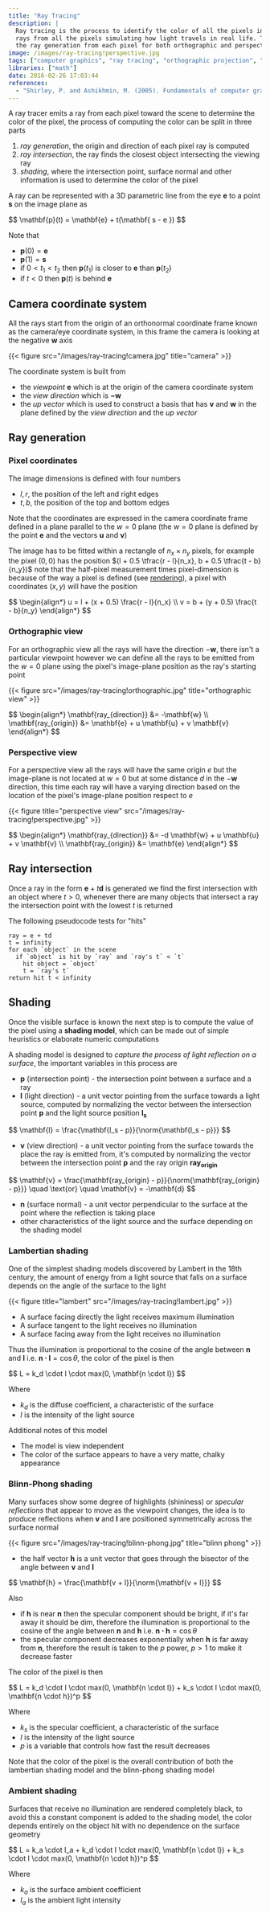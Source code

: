 ```yaml
---
title: "Ray Tracing"
description: |
  Ray tracing is the process to identify the color of all the pixels in a 2d screen by emitting
  rays from all the pixels simulating how light travels in real life. This article covers the math for
  the ray generation from each pixel for both orthographic and perspective cameras.
image: /images/ray-tracing!perspective.jpg
tags: ["computer graphics", "ray tracing", "orthographic projection", "perspective projection"]
libraries: ["math"]
date: 2016-02-26 17:03:44
references:
  - "Shirley, P. and Ashikhmin, M. (2005). Fundamentals of computer graphics. Wellesley, Mass.: AK Peters."
---
```


A ray tracer emits a ray from each pixel toward the scene to determine the color of the pixel, the process of computing the color can be split in three parts

1. *ray generation*, the origin and direction of each pixel ray is computed
2. *ray intersection*, the ray finds the closest object intersecting the viewing ray
3. *shading*, where the intersection point, surface normal and other information is used to determine the color of the pixel

A ray can be represented with a 3D parametric line from the eye $\mathbf{e}$ to a point $\mathbf{s}$ on the image plane as

<div>$$
\mathbf{p}(t) = \mathbf{e} + t(\mathbf{ s - e })
$$</div>

Note that

- $\mathbf{p}(0) = \mathbf{e}$
- $\mathbf{p}(1) = \mathbf{s}$
- if $0 < t_1 < t_2$ then $\mathbf{p}(t_1)$ is closer to $\mathbf{e}$ than $\mathbf{p}(t_2)$
- if $t < 0$ then $\mathbf{p}(t)$ is behind $\mathbf{e}$

## Camera coordinate system

All the rays start from the origin of an orthonormal coordinate frame known as the camera/eye coordinate system, in this frame the camera is looking at the negative $\mathbf{w}$ axis

{{< figure src="/images/ray-tracing!camera.jpg" title="camera" >}}

The coordinate system is built from

- the *viewpoint* $\mathbf{e}$ which is at the origin of the camera coordinate system
- the *view direction* which is $\mathbf{-w}$
- the *up vector* which is used to construct a basis that has $\mathbf{v}$ and $\mathbf{w}$ in the plane defined by the *view direction* and the *up vector*

## Ray generation

### Pixel coordinates

The image dimensions is defined with four numbers

- $l,  r$, the position of the left and right edges
- $t,  b$, the position of the top and bottom edges

Note that the coordinates are expressed in the camera coordinate frame defined in a plane parallel to the $w=0$ plane (the $w=0$ plane is defined by the point $\mathbf{e}$ and the vectors $\mathbf{u}$ and $\mathbf{v}$)

The image has to be fitted within a rectangle of $n_x \times n_y$ pixels, for example the pixel $(0,0)$ has the position $(l + 0.5 \tfrac{r - l}{n_x}, b + 0.5 \tfrac{t - b}{n_y})$ note that the half-pixel measurement times pixel-dimension is because of the way a pixel is defined (see [rendering](../rendering)), a pixel with coordinates $(x, y)$ will have the position

<div>$$
\begin{align*}
u = l + (x + 0.5) \frac{r - l}{n_x} \\
v = b + (y + 0.5) \frac{t - b}{n_y}
\end{align*}
$$</div>

### Orthographic view

For an orthographic view all the rays will have the direction $-\mathbf{w}$, there isn't a particular viewpoint however we can define all the rays to be emitted from the $w=0$ plane using the pixel's image-plane position as the ray's starting point

{{< figure src="/images/ray-tracing!orthographic.jpg" title="orthographic view" >}}

<div>$$
\begin{align*}
\mathbf{ray_{direction}} &= -\mathbf{w} \\
\mathbf{ray_{origin}} &= \mathbf{e} + u \mathbf{u} + v \mathbf{v}
\end{align*}
$$</div>

### Perspective view

For a perspective view all the rays will have the same origin $e$ but the image-plane is not located at $w=0$ but at some distance $d$ in the $-\mathbf{w}$ direction, this time each ray will have a varying direction based on the location of the pixel's image-plane position respect to $e$

{{< figure title="perspective view" src="/images/ray-tracing!perspective.jpg" >}}

<div>$$
\begin{align*}
\mathbf{ray_{direction}} &= -d \mathbf{w} + u \mathbf{u} + v \mathbf{v} \\
\mathbf{ray_{origin}} &= \mathbf{e}
\end{align*}
$$</div>

## Ray intersection

Once a ray in the form $\mathbf{e} + t\mathbf{d}$ is generated we find the first intersection with an object where $t > 0$, whenever there are many objects that intersect a ray the intersection point with the lowest $t$ is returned

The following pseudocode tests for "hits"

```plain
ray = e + td
t = infinity
for each `object` in the scene
  if `object` is hit by `ray` and `ray's t` < `t`
    hit object = `object`
    t = `ray's t`
return hit t < infinity
```

## Shading

Once the visible surface is known the next step is to compute the value of the pixel using a **shading model**, which can be made out of simple heuristics or elaborate numeric computations

A shading model is designed to *capture the process of light reflection on a surface*, the important variables in this process are

- $\mathbf{p}$ (intersection point) - the intersection point between a surface and a ray
- $\mathbf{l}$ (light direction) - a unit vector pointing from the surface towards a light source, computed by normalizing the vector between the intersection point $\mathbf{p}$ and the light source position $\mathbf{l_s}$

<div>$$
\mathbf{l} = \frac{\mathbf{l_s - p}}{\norm{\mathbf{l_s - p}}}
$$</div>

<span></span>

- $\mathbf{v}$ (view direction) - a unit vector pointing from the surface towards the place the ray is emitted from, it's computed by normalizing the vector between the intersection point $\mathbf{p}$ and the ray origin $\mathbf{ray_{origin}}$

<div>$$
\mathbf{v} = \frac{\mathbf{ray_{origin} - p}}{\norm{\mathbf{ray_{origin} - p}}} \quad \text{or} \quad \mathbf{v} = -\mathbf{d}
$$</div>

<span></span>

- $\mathbf{n}$ (surface normal) - a unit vector perpendicular to the surface at the point where the reflection is taking place
- other characteristics of the light source and the surface depending on the shading model

### Lambertian shading

One of the simplest shading models discovered by Lambert in the 18th century, the amount of energy from a light source that falls on a surface depends on the angle of the surface to the light

{{< figure title="lambert" src="/images/ray-tracing!lambert.jpg" >}}

- A surface facing directly the light receives maximum illumination
- A surface tangent to the light receives no illumination
- A surface facing away from the light receives no illumination

Thus the illumination is proportional to the cosine of the angle between $\mathbf{n}$ and $\mathbf{l}$ i.e. $\mathbf{n \cdot l} = \cos{\theta}$, the color of the pixel is then

<div>$$
L = k_d \cdot I \cdot max(0, \mathbf{n \cdot l})
$$</div>

Where

- $k_d$ is the diffuse coefficient, a characteristic of the surface
- $I$ is the intensity of the light source

Additional notes of this model

- The model is view independent
- The color of the surface appears to have a very matte, chalky appearance

### Blinn-Phong shading

Many surfaces show some degree of highlights (shininess) or *specular reflections* that appear to move as the viewpoint changes, the idea is to produce reflections when $\mathbf{v}$ and $\mathbf{l}$ are positioned symmetrically across the surface normal

{{< figure src="/images/ray-tracing!blinn-phong.jpg" title="blinn phong" >}}

- the half vector $\mathbf{h}$ is a unit vector that goes through the bisector of the angle between $\mathbf{v}$ and $\mathbf{l}$

<div>$$
\mathbf{h} = \frac{\mathbf{v + l}}{\norm{\mathbf{v + l}}}
$$</div>

Also

- if $\mathbf{h}$ is near $\mathbf{n}$ then the specular component should be bright, if it's far away it should be dim, therefore the illumination is proportional to the cosine of the angle between $\mathbf{n}$ and $\mathbf{h}$ i.e. $\mathbf{n \cdot h} = \cos {\theta}$
- the specular component decreases exponentially when $\mathbf{h}$ is far away from $\mathbf{n}$, therefore the result is taken to the $p$ power, $p > 1$ to make it decrease faster

The color of the pixel is then

<div>$$
L = k_d \cdot I \cdot max(0, \mathbf{n \cdot l}) + k_s \cdot I \cdot max(0, \mathbf{n \cdot h})^p
$$</div>

Where

- $k_s$ is the specular coefficient, a characteristic of the surface
- $I$ is the intensity of the light source
- $p$ is a variable that controls how fast the result decreases

Note that the color of the pixel is the overall contribution of both the lambertian shading model and the blinn-phong shading model

### Ambient shading

Surfaces that receive no illumination are rendered completely black, to avoid this a constant component is added to the shading model, the color depends entirely on the object hit with no dependence on the surface geometry

<div>$$
L = k_a \cdot I_a + k_d \cdot I \cdot max(0, \mathbf{n \cdot l}) + k_s \cdot I \cdot max(0, \mathbf{n \cdot h})^p
$$</div>

Where

- $k_a$ is the surface ambient coefficient
- $I_a$ is the ambient light intensity


